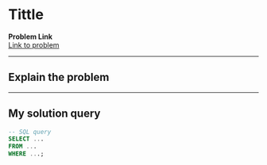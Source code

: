 # Tittle

**Problem Link**  
[Link to problem ](https://example.com/problem-link)

---

## Explain the problem

---

## My solution query
```sql
-- SQL query
SELECT ...
FROM ...
WHERE ...;
